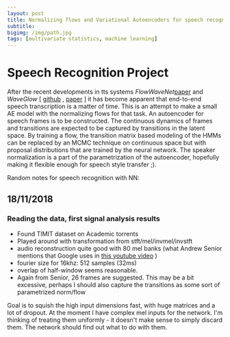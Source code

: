 ```yaml
---
layout: post
title: Normalizing flows and Variational Autoencoders for speech recognition (speech-to-text)
subtitle: 
bigimg: /img/path.jpg
tags: [multivariate statistics, machine learning]
---
```

# Speech Recognition Project 
After the recent developments in tts systems *FlowWaveNet*[paper](https://arxiv.org/abs/1811.02155) and *WaveGlow* \[ [github](https://github.com/NVIDIA/waveglow) ,  [paper](https://arxiv.org/abs/1811.00002) \]
it has become apparent that end-to-end speech transcription is a matter of time. This is an attempt to make a small AE model with the normalizing flows for that task. An autoencoder for speech frames is to be constructed. The continuous dynamics of frames and transitions are expected to be captured by transitions in the latent space. By training a flow, the transition matrix based modeling of the HMMs can be replaced by an MCMC technique on continuous space but with proposal distributions that are trained by the neural network. The speaker normalization is a part of the parametrization of the autoencoder,
hopefully making it flexible enough for speech style transfer ;).

Random notes for speech recognition with NN:

## 18/11/2018 
### Reading the data, first signal analysis results
* Found TIMIT dataset on Academic torrents
* Played around with transformation from stft/mel/invmel/invstft
* audio reconstruction quite good with 80 mel banks (what Andrew Senior mentions that Google uses in [this youtube video](https://www.youtube.com/watch?v=HyUtT_z-cms) )
* fourier size for 16khz: 512 samples (32ms) 
* overlap of half-window seems reasonable. 
* Again from Senior, 26 frames are suggested. This may be a bit excessive, perhaps I should also capture the transitions as some sort of parametrized norm/flow 

Goal is to squish the high input dimensions fast, with huge matrices and a lot of dropout. 
At the moment I have complex mel inputs for the network. I'm thinking of treating them uniformly - it doesn't make sense to simply discard them. The network should find out what to do with them.

